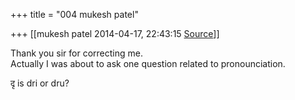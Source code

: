 +++
title = "004 mukesh patel"

+++
[[mukesh patel	2014-04-17, 22:43:15 [Source](https://groups.google.com/g/samskrita/c/zoq93SUW8Ak)]]



Thank you sir for correcting me.  
Actually I was about to ask one question related to pronounciation.  
  
दृ is dri or dru?  
  


